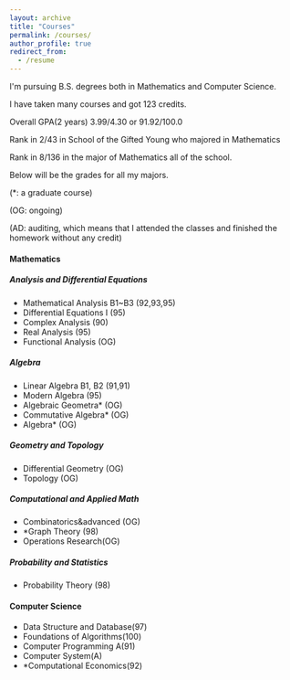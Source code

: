 ```yaml
---
layout: archive
title: "Courses"
permalink: /courses/
author_profile: true
redirect_from:
  - /resume
---
```


I'm pursuing B.S. degrees both in Mathematics and Computer Science.

I have taken many courses and got 123 credits.

Overall GPA(2 years) 3.99/4.30 or 91.92/100.0

Rank in 2/43 in School of the Gifted Young who majored in Mathematics

Rank in 8/136 in the major of Mathematics all of the school.



Below will be the grades for all my majors.

(*: a graduate course)

(OG: ongoing)

(AD: auditing, which means that I attended the classes and finished the homework without any credit)

#### Mathematics

##### Analysis and Differential Equations

- Mathematical Analysis B1~B3 (92,93,95)
- Differential Equations I (95)
- Complex Analysis (90)
- Real Analysis (95)
- Functional Analysis (OG)

##### Algebra

- Linear Algebra B1, B2 (91,91)
- Modern Algebra (95)
- Algebraic Geometra* (OG)
- Commutative Algebra* (OG)
- Algebra* (OG)

##### Geometry and Topology

- Differential Geometry (OG)
- Topology (OG)

##### Computational and Applied Math

- Combinatorics&advanced (OG)
- *Graph Theory (98)
-  Operations Research(OG)

##### Probability and Statistics

- Probability Theory (98)

#### Computer Science

- Data Structure and Database(97)
- Foundations of Algorithms(100)
- Computer Programming A(91)
- Computer System(A)
- *Computational Economics(92)
